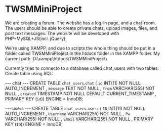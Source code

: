 # TWSMMiniProject

We are creating a forum. The website has a log-in page, and a chat-room. 
The users should be able to create private chats, upload images, files, and post text messages.
The website will be developed with PHP+MySQL+JS(incl. jQuery)

We're using XAMPP, and due to scripts the whole thing should be put in a folder called TWSMMiniProject in the htdocs folder in the XAMPP folder. 
My current path: D:\xampp\htdocs\TWSMMiniProject\

Currently tries to connecto to a database called chat_users with two tables:
Create table using SQL:

--- chat ---
CREATE TABLE `chat_users`.`chat` ( `id` INT(11) NOT NULL AUTO_INCREMENT , `message` TEXT NOT NULL , `from` VARCHAR(255) NOT NULL , `created` TIMESTAMP NOT NULL DEFAULT CURRENT_TIMESTAMP , PRIMARY KEY (`id`)) ENGINE = InnoDB;

--- users ---
CREATE TABLE `chat_users`.`users` ( `ID` INT(11) NOT NULL AUTO_INCREMENT , `Username` VARCHAR(255) NOT NULL , `Pw` VARCHAR(255) NOT NULL , `Email` VARCHAR(255) NOT NULL , PRIMARY KEY (`ID`)) ENGINE = InnoDB;
